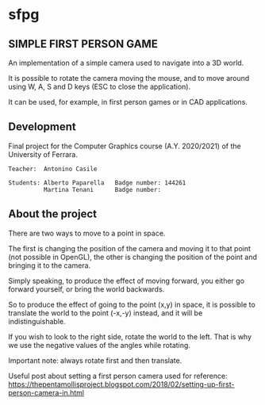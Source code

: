 # sfpg
## SIMPLE FIRST PERSON GAME
An implementation of a simple camera used to navigate into a 3D world.

It is possible to rotate the camera moving the mouse, and to move around
using W, A, S and D keys (ESC to close the application).

It can be used, for example, in first person games or in CAD applications.

## Development
Final project for the Computer Graphics course (A.Y. 2020/2021) of the University of Ferrara.

```
Teacher:  Antonino Casile

Students: Alberto Paparella   Badge number: 144261
          Martina Tenani      Badge number:
```

## About the project          
There are two ways to move to a point in space.

The first is changing the position of the camera and moving it to that point
(not possible in OpenGL), the other is changing the position of the point
and bringing it to the camera.

Simply speaking, to produce the effect of moving forward, you either go
forward yourself, or bring the world backwards.

So to produce the effect of going to the point (x,y) in space, it is possible
to translate the world to the point (-x,-y) instead, and it will be
indistinguishable.

If you wish to look to the right side, rotate the world to the left.
That is why we use the negative values of the angles while rotating.

Important note: always rotate first and then translate.

Useful post about setting a first person camera used for reference:
 https://thepentamollisproject.blogspot.com/2018/02/setting-up-first-person-camera-in.html
 
